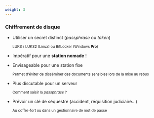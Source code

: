 ```yaml
---
weight: 3
---
```

### Chiffrement de disque

- Utiliser un secret distinct (*passphrase* ou *token*)

    <small>LUKS / LUKS2 (Linux) ou BitLocker (Windows **Pro**)</small>
- Impératif pour une **station nomade** !
- Envisageable pour une station fixe

    <small>Permet d'éviter de disséminer des documents sensibles
    lors de la mise au rebus</small>
- Plus discutable pour un serveur

    <small>Comment saisir la *passphrase* ?</small>
- Prévoir un clé de séquestre (accident, réquisition judiciaire...)

    <small>Au coffre-fort ou dans un gestionnaire de mot de passe</small>

